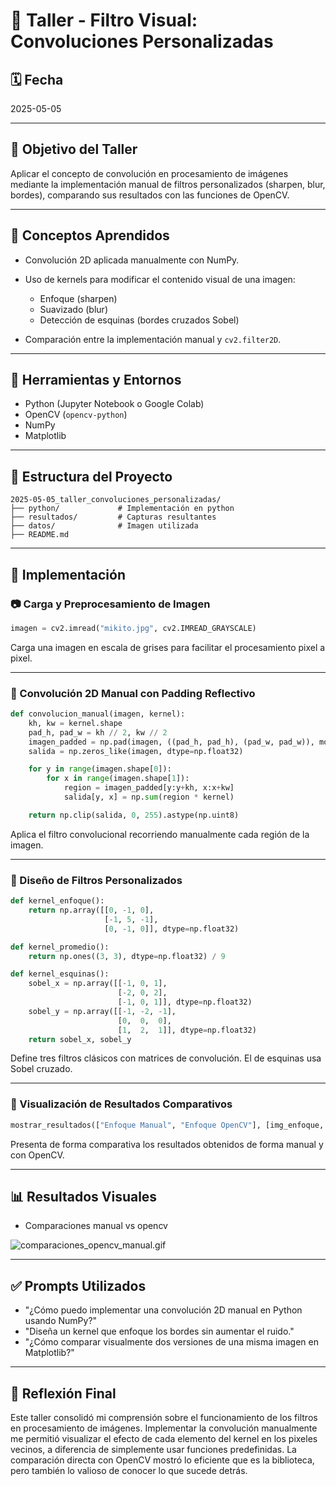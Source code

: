 # 💪 Taller - Filtro Visual: Convoluciones Personalizadas

## 🗓️ Fecha

2025-05-05

---

## 🎯 Objetivo del Taller

Aplicar el concepto de convolución en procesamiento de imágenes mediante la implementación manual de filtros personalizados (sharpen, blur, bordes), comparando sus resultados con las funciones de OpenCV.

---

## 🧬 Conceptos Aprendidos

* Convolución 2D aplicada manualmente con NumPy.
* Uso de kernels para modificar el contenido visual de una imagen:

  * Enfoque (sharpen)
  * Suavizado (blur)
  * Detección de esquinas (bordes cruzados Sobel)
* Comparación entre la implementación manual y `cv2.filter2D`.

---

## 🔧 Herramientas y Entornos

* Python (Jupyter Notebook o Google Colab)
* OpenCV (`opencv-python`)
* NumPy
* Matplotlib

---

## 📁 Estructura del Proyecto

```
2025-05-05_taller_convoluciones_personalizadas/
├── python/             # Implementación en python
├── resultados/         # Capturas resultantes
├── datos/              # Imagen utilizada
├── README.md
```

---

## 🔪 Implementación

### 📷 Carga y Preprocesamiento de Imagen

```python
imagen = cv2.imread("mikito.jpg", cv2.IMREAD_GRAYSCALE)
```

Carga una imagen en escala de grises para facilitar el procesamiento pixel a pixel.

---

### 🧠 Convolución 2D Manual con Padding Reflectivo

```python
def convolucion_manual(imagen, kernel):
    kh, kw = kernel.shape
    pad_h, pad_w = kh // 2, kw // 2
    imagen_padded = np.pad(imagen, ((pad_h, pad_h), (pad_w, pad_w)), mode='reflect')
    salida = np.zeros_like(imagen, dtype=np.float32)

    for y in range(imagen.shape[0]):
        for x in range(imagen.shape[1]):
            region = imagen_padded[y:y+kh, x:x+kw]
            salida[y, x] = np.sum(region * kernel)

    return np.clip(salida, 0, 255).astype(np.uint8)
```

Aplica el filtro convolucional recorriendo manualmente cada región de la imagen.

---

### 🔎 Diseño de Filtros Personalizados

```python
def kernel_enfoque():
    return np.array([[0, -1, 0],
                     [-1, 5, -1],
                     [0, -1, 0]], dtype=np.float32)

def kernel_promedio():
    return np.ones((3, 3), dtype=np.float32) / 9

def kernel_esquinas():
    sobel_x = np.array([[-1, 0, 1],
                        [-2, 0, 2],
                        [-1, 0, 1]], dtype=np.float32)
    sobel_y = np.array([[-1, -2, -1],
                        [0,  0,  0],
                        [1,  2,  1]], dtype=np.float32)
    return sobel_x, sobel_y
```

Define tres filtros clásicos con matrices de convolución. El de esquinas usa Sobel cruzado.

---

### 🎨 Visualización de Resultados Comparativos

```python
mostrar_resultados(["Enfoque Manual", "Enfoque OpenCV"], [img_enfoque, opencv_enfoque])
```

Presenta de forma comparativa los resultados obtenidos de forma manual y con OpenCV.

---

## 📊 Resultados Visuales

* Comparaciones manual vs opencv

![comparaciones_opencv_manual.gif](resultados/comparaciones_opencv_manual.gif)

---

## ✅ Prompts Utilizados

* "¿Cómo puedo implementar una convolución 2D manual en Python usando NumPy?"
* "Diseña un kernel que enfoque los bordes sin aumentar el ruido."
* "¿Cómo comparar visualmente dos versiones de una misma imagen en Matplotlib?"

---

## 💬 Reflexión Final

Este taller consolidó mi comprensión sobre el funcionamiento de los filtros en procesamiento de imágenes. Implementar la convolución manualmente me permitió visualizar el efecto de cada elemento del kernel en los pixeles vecinos, a diferencia de simplemente usar funciones predefinidas. La comparación directa con OpenCV mostró lo eficiente que es la biblioteca, pero también lo valioso de conocer lo que sucede detrás.
